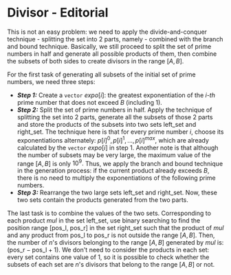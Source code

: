 # Divisor - Editorial

This is not an easy problem: we need to apply the divide-and-conquer technique - splitting the set into $2$ parts, namely - combined with the branch and bound technique. Basically, we still proceed to split the set of prime numbers in half and generate all possible products of them, then combine the subsets of both sides to create divisors in the range $[A, B]$.

For the first task of generating all subsets of the initial set of prime numbers, we need three steps:
- ***Step 1:*** Create a `vector` $expo[i]$: the greatest exponentiation of the $i$-$th$ prime number that does not exceed $B$ (including $1$).
- ***Step 2:*** Split the set of prime numbers in half. Apply the technique of splitting the set into $2$ parts, generate all the subsets of those $2$ parts and store the products of the subsets into two sets $\text{left_set}$ and $\text{right_set}$. The technique here is that for every prime number $i,$ choose its exponentiations alternately: $p[i]^0, p[i]^1,...,p[i]^{max},$ which are already calculated by the `vector` $expo[i]$ in step $1.$
Another note is that although the number of subsets may be very large, the maximum value of the range $[A, B]$ is only $10^9.$ Thus, we apply the branch and bound technique in the generation process: if the current product already exceeds $B,$ there is no need to multiply the exponentiations of the following prime numbers.
- ***Step 3:*** Rearrange the two large sets $\text{left_set}$ and $\text{right_set}.$ Now, these two sets contain the products generated from the two parts.

The last task is to combine the values of the two sets. Corresponding to each product $mul$ in the set $\text{left_set},$ use binary searching to find the position range $[\text{pos_l, pos_r}]$ in the set $\text{right_set}$ such that the product of $mul$ and any product from $\text{pos_l}$ to $\text{pos_r}$ is not outside the range $[A,B].$ Then, the number of $n$'s divisors belonging to the range $[A,B]$ generated by $mul$ is: $(\text{pos_r} - \text{pos_l} + 1)$. We don't need to consider the products in each set: every set contains one value of $1,$ so it is possible to check whether the subsets of each set are $n$'s divisors that belong to the range $[A,B]$ or not. 